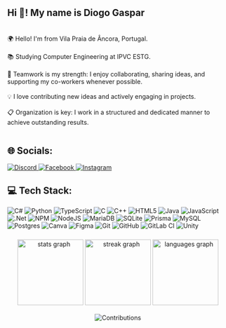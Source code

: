 <h2 align="left">Hi 👋! My name is Diogo Gaspar</h2>

###

<div style="display: flex; flex-direction: row; align-items: center">
  <div>
    <p>
      🌍 Hello! I'm from Vila Praia de Âncora, Portugal.<br><br>
      📚 Studying Computer Engineering at IPVC ESTG.<br><br>
      🤝 Teamwork is my strength: I enjoy collaborating, sharing ideas, and supporting my co-workers whenever possible.<br><br>
      💡 I love contributing new ideas and actively engaging in projects.<br><br>
      📋 Organization is key: I work in a structured and dedicated manner to achieve outstanding results.
    </p>
  </div>
</div>  

###

## 🌐 Socials:
<a href="https://discord.gg/diogogaspar" target="_blank">
  <img src="https://img.shields.io/badge/Discord-%237289DA.svg?logo=discord&logoColor=white" alt="Discord" />
</a> 
<a href="https://www.facebook.com/profile.php?id=100010075907438" target="_blank">
  <img src="https://img.shields.io/badge/Facebook-%231877F2.svg?logo=Facebook&logoColor=white" alt="Facebook" />
</a> 
<a href="https://instagram.com/diogoogaspar" target="_blank">
  <img src="https://img.shields.io/badge/Instagram-%23E4405F.svg?logo=Instagram&logoColor=white" alt="Instagram" />
</a>

## 💻 Tech Stack:
![C#](https://img.shields.io/badge/c%23-%23239120.svg?style=for-the-badge&logo=csharp&logoColor=white) ![Python](https://img.shields.io/badge/python-3670A0?style=for-the-badge&logo=python&logoColor=ffdd54) ![TypeScript](https://img.shields.io/badge/typescript-%23007ACC.svg?style=for-the-badge&logo=typescript&logoColor=white) ![C](https://img.shields.io/badge/c-%2300599C.svg?style=for-the-badge&logo=c&logoColor=white) ![C++](https://img.shields.io/badge/c++-%2300599C.svg?style=for-the-badge&logo=c%2B%2B&logoColor=white) ![HTML5](https://img.shields.io/badge/html5-%23E34F26.svg?style=for-the-badge&logo=html5&logoColor=white) ![Java](https://img.shields.io/badge/java-%23ED8B00.svg?style=for-the-badge&logo=openjdk&logoColor=white) ![JavaScript](https://img.shields.io/badge/javascript-%23323330.svg?style=for-the-badge&logo=javascript&logoColor=%23F7DF1E) ![.Net](https://img.shields.io/badge/.NET-5C2D91?style=for-the-badge&logo=.net&logoColor=white) ![NPM](https://img.shields.io/badge/NPM-%23CB3837.svg?style=for-the-badge&logo=npm&logoColor=white) ![NodeJS](https://img.shields.io/badge/node.js-6DA55F?style=for-the-badge&logo=node.js&logoColor=white) ![MariaDB](https://img.shields.io/badge/MariaDB-003545?style=for-the-badge&logo=mariadb&logoColor=white) ![SQLite](https://img.shields.io/badge/sqlite-%2307405e.svg?style=for-the-badge&logo=sqlite&logoColor=white) ![Prisma](https://img.shields.io/badge/Prisma-3982CE?style=for-the-badge&logo=Prisma&logoColor=white) ![MySQL](https://img.shields.io/badge/mysql-4479A1.svg?style=for-the-badge&logo=mysql&logoColor=white) ![Postgres](https://img.shields.io/badge/postgres-%23316192.svg?style=for-the-badge&logo=postgresql&logoColor=white) ![Canva](https://img.shields.io/badge/Canva-%2300C4CC.svg?style=for-the-badge&logo=Canva&logoColor=white) ![Figma](https://img.shields.io/badge/figma-%23F24E1E.svg?style=for-the-badge&logo=figma&logoColor=white) ![Git](https://img.shields.io/badge/git-%23F05033.svg?style=for-the-badge&logo=git&logoColor=white) ![GitHub](https://img.shields.io/badge/github-%23121011.svg?style=for-the-badge&logo=github&logoColor=white) ![GitLab CI](https://img.shields.io/badge/gitlab%20CI-%23181717.svg?style=for-the-badge&logo=gitlab&logoColor=white) ![Unity](https://img.shields.io/badge/unity-%23000000.svg?style=for-the-badge&logo=unity&logoColor=white)


###

<div align="center">
  <img src="https://github-readme-stats.vercel.app/api?username=DiogoGaspar6&hide_title=false&hide_rank=false&show_icons=true&include_all_commits=true&count_private=true&disable_animations=false&theme=dracula&locale=en&hide_border=false&custom_title=My%20stats%20%F0%9F%98%8A" height="150" alt="stats graph"  />
  <img src="https://streak-stats.demolab.com?user=DiogoGaspar6&locale=en&mode=daily&theme=dracula&hide_border=false&border_radius=5" height="150" alt="streak graph"  />
  <img src="https://github-readme-stats.vercel.app/api/top-langs?username=DiogoGaspar6&locale=en&hide_title=false&layout=compact&card_width=320&langs_count=6&theme=dracula&hide_border=false&custom_title=Languages%20%F0%9F%A4%AF" height="150" alt="languages graph"  />
</div>

<br clear="both">

<div align="center">
  <img src="https://github-profile-summary-cards.vercel.app/api/cards/profile-details?username=DiogoGaspar6&theme=dracula" alt="Contributions" />
</div>


###

